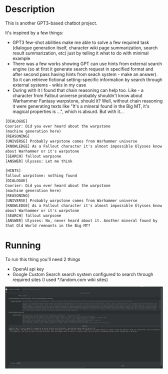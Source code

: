 # Description

This is another GPT3-based chatbot project.

It's inspired by a few things:
- GPT3 few-shot abilities make me able to solve a few required task (dialogue generation itself, character wiki page summarization, search result summarization, etc) just by telling it what to do with minimal example
- There was a few works showing GPT can use hints from external search engine (so at first it generate search request in specified format and after second pass having hints from seach system - make an answer). So it can retrieve fictional setting-specific information by search through external systems - wikis in my case
- During with it I found that chain reasoning can help too. Like - a character from Fallout universe probably shouldn't know about Warhammer Fantasy warpstone, should it? Well, without chain reasoning it were generating texts like "It's a mineral found in the Big MT, it's magical properties is ...", which is absurd. But with it...

```
[DIALOGUE]
Coorier: Did you ever heard about the warpstone
(machine generation here)
[REASONING]
[UNIVERSE] Probably warpstone comes from Warhammer universe
[KNOWLEDGE] As a Fallout character it's almost impossible Ulysses know about Warhammer or it's warpstone
[SEARCH] fallout warpsone
[ANSWER] Ulysses: Let me think
```
```
[HINTS]
fallout warpstone: nothing found
[DIALOGUE]
Coorier: Did you ever heard about the warpstone
(machine generation here)
[REASONING]
[UNIVERSE] Probably warpstone comes from Warhammer universe
[KNOWLEDGE] As a Fallout character it's almost impossible Ulysses know about Warhammer or it's warpstone
[SEARCH] fallout warpsone
[ANSWER] Ulysses: No, never heard about it. Another mineral found by that Old World remnants in the Big MT?
```

# Running

To run this thing you'll need 2 things
- OpenAI api key
- Google Custom Search search system configured to search through required sites (I used *.fandom.com wiki sites)

![Dialogue with chatbot on Fallout New Vegas Ulysses's preset](/screenshot.png)
